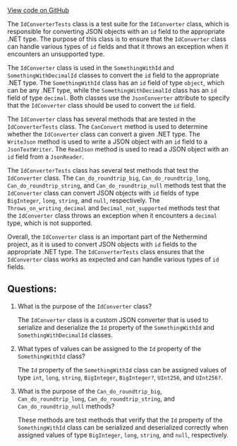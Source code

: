 [View code on GitHub](https://github.com/nethermindeth/nethermind/Nethermind.JsonRpc.Test/Data/IdConverterTests.cs)

The `IdConverterTests` class is a test suite for the `IdConverter` class, which is responsible for converting JSON objects with an `id` field to the appropriate .NET type. The purpose of this class is to ensure that the `IdConverter` class can handle various types of `id` fields and that it throws an exception when it encounters an unsupported type.

The `IdConverter` class is used in the `SomethingWithId` and `SomethingWithDecimalId` classes to convert the `id` field to the appropriate .NET type. The `SomethingWithId` class has an `id` field of type `object`, which can be any .NET type, while the `SomethingWithDecimalId` class has an `id` field of type `decimal`. Both classes use the `JsonConverter` attribute to specify that the `IdConverter` class should be used to convert the `id` field.

The `IdConverter` class has several methods that are tested in the `IdConverterTests` class. The `CanConvert` method is used to determine whether the `IdConverter` class can convert a given .NET type. The `WriteJson` method is used to write a JSON object with an `id` field to a `JsonTextWriter`. The `ReadJson` method is used to read a JSON object with an `id` field from a `JsonReader`.

The `IdConverterTests` class has several test methods that test the `IdConverter` class. The `Can_do_roundtrip_big`, `Can_do_roundtrip_long`, `Can_do_roundtrip_string`, and `Can_do_roundtrip_null` methods test that the `IdConverter` class can convert JSON objects with `id` fields of type `BigInteger`, `long`, `string`, and `null`, respectively. The `Throws_on_writing_decimal` and `Decimal_not_supported` methods test that the `IdConverter` class throws an exception when it encounters a `decimal` type, which is not supported.

Overall, the `IdConverter` class is an important part of the Nethermind project, as it is used to convert JSON objects with `id` fields to the appropriate .NET type. The `IdConverterTests` class ensures that the `IdConverter` class works as expected and can handle various types of `id` fields.
## Questions: 
 1. What is the purpose of the `IdConverter` class?
    
    The `IdConverter` class is a custom JSON converter that is used to serialize and deserialize the `Id` property of the `SomethingWithId` and `SomethingWithDecimalId` classes.

2. What types of values can be assigned to the `Id` property of the `SomethingWithId` class?
    
    The `Id` property of the `SomethingWithId` class can be assigned values of type `int`, `long`, `string`, `BigInteger`, `BigInteger?`, `UInt256`, and `UInt256?`.

3. What is the purpose of the `Can_do_roundtrip_big`, `Can_do_roundtrip_long`, `Can_do_roundtrip_string`, and `Can_do_roundtrip_null` methods?
    
    These methods are test methods that verify that the `Id` property of the `SomethingWithId` class can be serialized and deserialized correctly when assigned values of type `BigInteger`, `long`, `string`, and `null`, respectively.
